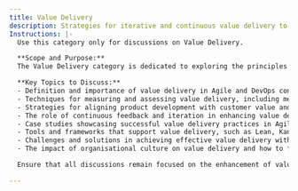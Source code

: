 ```yaml
---
title: Value Delivery
description: Strategies for iterative and continuous value delivery to customers.
Instructions: |-
  Use this category only for discussions on Value Delivery.

  **Scope and Purpose:**  
  The Value Delivery category is dedicated to exploring the principles and practices that enhance the delivery of value in Agile methodologies, DevOps, and business agility. This category aims to facilitate discussions on how organisations can optimise their processes to ensure that the products and services they deliver meet customer needs and expectations effectively and efficiently.

  **Key Topics to Discuss:**
  - Definition and importance of value delivery in Agile and DevOps contexts.
  - Techniques for measuring and assessing value delivery, including metrics and KPIs.
  - Strategies for aligning product development with customer value and business objectives.
  - The role of continuous feedback and iteration in enhancing value delivery.
  - Case studies showcasing successful value delivery practices in Agile and DevOps environments.
  - Tools and frameworks that support value delivery, such as Lean, Kanban, and Scrum.
  - Challenges and solutions in achieving effective value delivery within teams and organisations.
  - The impact of organisational culture on value delivery and how to foster a value-driven mindset.

  Ensure that all discussions remain focused on the enhancement of value delivery practices and their implications for Agile and DevOps methodologies.

---
```


